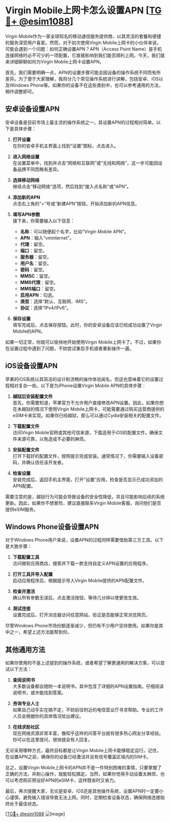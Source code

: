 # Virgin Mobile上网卡怎么设置APN [[TG💪+ @esim1088](https://t.me/s/esim1088)]

Virgin Mobile作为一家全球知名的移动通信服务提供商，以其灵活的套餐和便捷的服务深受用户喜爱。然而，对于初次使用Virgin Mobile上网卡的小伙伴来说，可能会遇到一个问题：如何正确设置APN？APN（Access Point Name）是手机连接网络时必不可少的一项配置，它直接影响到我们能否顺利上网。今天，我们就来详细聊聊如何为Virgin Mobile上网卡设置APN。

首先，我们需要明确一点，APN的设置步骤可能会因设备的操作系统不同而有所差异。为了便于大家理解，我将分几个常见操作系统进行讲解，包括安卓、iOS以及Windows Phone等。如果你的设备不在这些类别中，也可以参考通用的方法，稍作调整即可。

## 安卓设备设置APN

安卓设备是目前市场上最主流的操作系统之一，其设置APN的过程相对简单。以下是具体步骤：

1. **打开设置**  
   在你的安卓手机主界面上找到“设置”图标，点击进入。

2. **进入网络设置**  
   在设置菜单中，找到并点击“网络和互联网”或“无线和网络”，这一步可能因设备品牌不同而略有差异。

3. **选择移动网络**  
   继续点击“移动网络”选项，然后找到“接入点名称”或“APN”。

4. **添加新的APN**  
   点击右上角的“+”号或“新建APN”按钮，开始添加新的APN信息。

5. **填写APN参数**  
   接下来，你需要输入以下信息：
   - **名称**：可以随便起个名字，比如“Virgin Mobile APN”。
   - **APN**：输入“vminternet”。
   - **代理**：留空。
   - **端口**：留空。
   - **服务器**：留空。
   - **用户名**：留空。
   - **密码**：留空。
   - **MMSC**：留空。
   - **MMS代理**：留空。
   - **MMS端口**：留空。
   - **启用APN**：勾选。
   - **类型**：选择“默认、互联网、IMS”。
   - **协议**：选择“IPv4/IPv6”。

6. **保存设置**  
   填写完成后，点击保存按钮。此时，你的安卓设备应该已经成功设置了Virgin Mobile的APN。

如果一切正常，你就可以愉快地开始使用Virgin Mobile上网卡了。不过，如果你在设置过程中遇到了问题，不妨尝试重启手机或者重新操作一遍。

## iOS设备设置APN

苹果的iOS系统以其简洁的设计和流畅的操作体验闻名，但这也意味着它的设置过程相对复杂一些。以下是为iPhone设置Virgin Mobile APN的具体步骤：

1. **越狱后安装配置文件**  
   首先，你需要知道，苹果官方不允许用户直接修改APN设置。因此，如果你想在未越狱的情况下使用Virgin Mobile上网卡，可能需要通过购买运营商提供的eSIM卡来实现。如果你已经越狱，那么可以通过Cydia安装相关的配置文件。

2. **下载配置文件**  
   访问Virgin Mobile官网或其他可信来源，下载适用于iOS的配置文件。确保文件来源可靠，以免造成不必要的麻烦。

3. **安装配置文件**  
   打开下载好的配置文件，按照提示完成安装。通常情况下，你需要输入设备密码，并确认信任该开发者。

4. **检查设置**  
   安装完成后，返回手机主界面，打开“设置”应用，检查是否显示已成功添加的APN配置。

需要注意的是，越狱行为可能会导致设备的安全性降低，并且可能影响后续的系统更新。因此，如果你不想冒险，建议直接联系Virgin Mobile客服，询问他们是否提供eSIM服务。

## Windows Phone设备设置APN

对于Windows Phone用户来说，设置APN的过程同样需要借助第三方工具。以下是大致步骤：

1. **下载配置工具**  
   访问微软应用商店，搜索并下载一款支持自定义APN设置的应用程序。

2. **打开工具并导入配置**  
   启动应用程序后，根据提示导入Virgin Mobile提供的APN配置文件。

3. **检查并激活**  
   确认所有参数无误后，点击激活按钮，等待几分钟以使更改生效。

4. **测试连接**  
   设置完成后，打开浏览器访问任意网站，验证是否能够正常浏览网页。

尽管Windows Phone市场份额逐渐减少，但仍有不少用户坚持使用。如果你是其中之一，希望上述方法能帮到你。

## 其他通用方法

如果你使用的不是上述提到的操作系统，或者希望了解更通用的解决方案，可以尝试以下方法：

1. **查阅说明书**  
   大多数设备都会随附一本说明书，其中包含了详细的APN设置指南。仔细阅读说明书，或许能找到答案。

2. **咨询专业人士**  
   如果自己动手实在搞不定，不妨前往附近的电信营业厅寻求帮助。专业的工作人员会根据你的具体情况给出建议。

3. **在线求助社区**  
   现在网络资源非常丰富，像知乎这样的问答平台就有很多热心网友分享经验。你可以在这里提问，很快就会有人回复。

无论采用哪种方式，最终目标都是让Virgin Mobile上网卡能够稳定运行。记住，在设置APN之前，确保你的设备已经激活并且有信号覆盖区域内的SIM卡。

总之，设置Virgin Mobile上网卡的APN并不是一件特别困难的事情，只要掌握了正确的方法，并耐心操作，就能轻松搞定。当然，如果你觉得手动设置太麻烦，也可以考虑购买预设好APN的eSIM卡，这样既省时又省力。

最后，再次提醒大家，无论是安卓、iOS还是其他操作系统，设置APN时一定要小心谨慎，避免输入错误导致无法上网。同时，定期检查设备状态，确保网络连接始终处于最佳状态。

[[TG💪+ @esim1088](https://t.me/s/esim1088) ![Image](https://i.postimg.cc/4NQfJmqS/Snipaste-2025-05-13-00-14-12.png)]